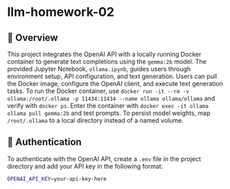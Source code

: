 # llm-homework-02

## 📄 Overview

This project integrates the OpenAI API with a locally running Docker container to generate text completions using the `gemma:2b` model. The provided Jupyter Notebook, `ollama.ipynb`, guides users through environment setup, API configuration, and text generation. Users can pull the Docker image, configure the OpenAI client, and execute text generation tasks. To run the Docker container, use `docker run -it --rm -v ollama:/root/.ollama -p 11434:11434 --name ollama ollama/ollama` and verify with `docker ps`. Enter the container with `docker exec -it ollama ollama pull gemma:2b` and test prompts. To persist model weights, map `/root/.ollama` to a local directory instead of a named volume.

## 🔐 Authentication

To authenticate with the OpenAI API, create a `.env` file in the project directory and add your API key in the following format:

```bash
OPENAI_API_KEY=your-api-key-here
```